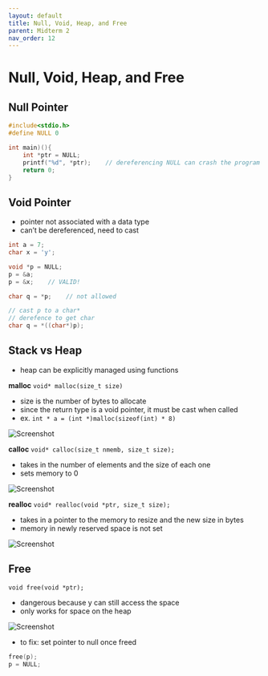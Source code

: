 ```yaml
---
layout: default
title: Null, Void, Heap, and Free
parent: Midterm 2
nav_order: 12
---
```

# Null, Void, Heap, and Free
## Null Pointer
```C
#include<stdio.h>
#define NULL 0

int main)(){
	int *ptr = NULL;
	printf("%d", *ptr);    // dereferencing NULL can crash the program
	return 0;
}

```
## Void Pointer
- pointer not associated with a data type
- can’t be dereferenced, need to cast
```C
int a = 7;
char x = 'y';

void *p = NULL;
p = &a;
p = &x;    // VALID!

char q = *p;    // not allowed

// cast p to a char*
// derefence to get char
char q = *((char*)p);
```
## Stack vs Heap
- heap can be explicitly managed using functions

**malloc**
`void* malloc(size_t size)`
- size is the number of bytes to allocate
- since the return type is a void pointer, it must be cast when called
- ex. `int * a = (int *)malloc(sizeof(int) * 8)`
<div>
  <img src="{{ '/images/Screen Shot 2024-04-02 at 1.41.50 PM.png' | relative_url }}" alt="Screenshot">
</div>

**calloc**
`void* calloc(size_t nmemb, size_t size);`
- takes in the number of elements and the size of each one
- sets memory to 0
<div>
  <img src="{{ '/images/Screen Shot 2024-04-02 at 1.42.06 PM.png' | relative_url }}" alt="Screenshot">
</div>

**realloc**
`void* realloc(void *ptr, size_t size);`
- takes in a pointer to the memory to resize and the new size in bytes
- memory in newly reserved space is not set
<div>
  <img src="{{ '/images/Screen Shot 2024-04-02 at 1.42.20 PM.png' | relative_url }}" alt="Screenshot">
</div>

## Free
`void free(void *ptr);`
- dangerous because y can still access the space
- only works for space on the heap
<div>
  <img src="{{ '/images/Screen Shot 2024-04-02 at 3.37.06 PM.png' | relative_url }}" alt="Screenshot">
</div>

- to fix: set pointer to null once freed
```C
free(p);
p = NULL;
```
